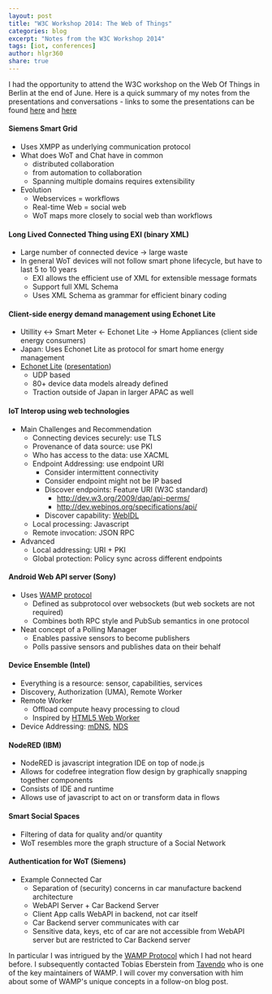 ```yaml
---
layout: post
title: "W3C Workshop 2014: The Web of Things"
categories: blog
excerpt: "Notes from the W3C Workshop 2014"
tags: [iot, conferences]
author: hlgr360
share: true
---
```


I had the opportunity to attend the W3C workshop on the Web Of Things in Berlin at the end of June. Here is a quick summary of my notes from the presentations and conversations - links to some the presentations can be found [here](http://www.w3.org/2014/02/wot/agenda.html) and [here](http://www.w3.org/2014/02/wot/report.html)

#### Siemens Smart Grid
* Uses XMPP as underlying communication protocol
* What does WoT and Chat have in common 
  * distributed collaboration
  * from automation to collaboration
  * Spanning multiple domains requires extensibility
* Evolution 
  * Webservices = workflows
  * Real-time Web = social web
  * WoT maps more closely to social web than workflows

#### Long Lived Connected Thing using EXI (binary XML)
* Large number of connected device -> large waste
* In general WoT devices will not follow smart phone lifecycle, but have to last 5 to 10 years
  * EXI allows the efficient use of XML for extensible message formats
  * Support full XML Schema
  * Uses XML Schema as grammar for efficient binary coding

#### Client-side energy demand management using Echonet Lite
* Utillity <-> Smart Meter <- Echonet Lite -> Home Appliances (client side energy consumers)
* Japan: Uses Echonet Lite as protocol for smart home energy management 
* [Echonet Lite](http://www.echonet.gr.jp/english/spec/index.htm) ([presentation](http://www.w3.org/2013/07/mmi/slides/Umejima.pdf))
  * UDP based
  * 80+ device data models already defined
  * Traction outside of Japan in larger APAC as well

#### IoT Interop using web technologies
* Main Challenges and Recommendation
  * Connecting devices securely: use TLS
  * Provenance of data source: use PKI
  * Who has access to the data: use XACML
  * Endpoint Addressing: use endpoint URI
    * Consider intermittent connectivity
    * Consider endpoint might not be IP based
    * Discover endpoints: Feature URI (W3C standard)
      * http://dev.w3.org/2009/dap/api-perms/
      * http://dev.webinos.org/specifications/api/
    * Discover capability: [WebIDL](http://www.w3.org/TR/WebIDL/)
  * Local processing: Javascript
  * Remote invocation: JSON RPC
* Advanced
  * Local addressing: URI + PKI
  * Global protection: Policy sync across different endpoints

#### Android Web API server (Sony)
* Uses [WAMP protocol](http://wamp.ws)
  * Defined as subprotocol over websockets (but web sockets are not required)
  * Combines both RPC style and PubSub semantics in one protocol
* Neat concept of a Polling Manager
  * Enables passive sensors to become publishers
  * Polls passive sensors and publishes data on their behalf

#### Device Ensemble (Intel)
* Everything is a resource: sensor, capabilities, services
* Discovery, Authorization (UMA), Remote Worker
* Remote Worker
  * Offload compute heavy processing to cloud
  * Inspired by [HTML5 Web Worker](http://www.w3schools.com/html/html5_webworkers.asp)
* Device Addressing: [mDNS](http://en.wikipedia.org/wiki/Multicast_DNS), [NDS](http://www.novell.com/documentation/nds73/pdfdoc/10412671.pdf)

#### NodeRED (IBM)
* NodeRED is javascript integration IDE on top of node.js 
* Allows for codefree integration flow design by graphically snapping together components
* Consists of IDE and runtime
* Allows use of javascript to act on or transform data in flows

#### Smart Social Spaces
* Filtering of data for quality and/or quantity
* WoT resembles more the graph structure of a Social Network

#### Authentication for WoT (Siemens)
* Example Connected Car
  * Separation of (security) concerns in car manufacture backend architecture
  * WebAPI Server + Car Backend Server
  * Client App calls WebAPI in backend, not car itself
  * Car Backend server communicates with car
  * Sensitive data, keys, etc of car are not accessible from WebAPI server but are restricted to Car Backend server

In particular I was intrigued by the [WAMP Protocol](http://wamp.ws) which I had not heard before. I subsequently contacted Tobias Eberstein from [Tavendo](http://tavendo.com) who is one of the key maintainers of WAMP. I will cover my conversation with him about some of WAMP's unique concepts in a follow-on blog post.
